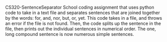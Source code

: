 CS320-SentenceSeparator
School coding assignment that uses python code to take in a text file and separates sentences that are joined together by the words: for, and, nor, but, or, yet. 
This code takes in a file, and throws an error if the file is not found.  Then, the code splits up the sentence in the file, then prints out the individual sentences
in numerical order. The one, long compound sentence is now numerous simple sentences. 
